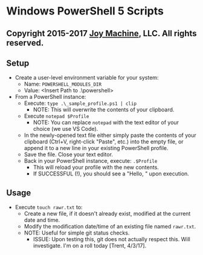 # Windows PowerShell 5 Scripts
## Copyright 2015-2017 [Joy Machine](https://joy-machine.com), LLC. All rights reserved.

## Setup
 * Create a user-level environment variable for your system:
 	* Name: `POWERSHELL_MODULES_DIR`
	* Value: <Insert Path to .\powershell>
 * From a PowerShell instance:
 	* Execute: `type .\_sample_profile.ps1 | clip`
	 	* NOTE: This will overwrite the contents of your clipboard.
	* Execute `notepad $Profile`
		* NOTE: You can replace `notepad` with the text editor of your choice (we use VS Code).
	* In the newly-opened text file either simply paste the contents of your clipboard (Ctrl+V, right-click "Paste", etc.) into the empty file, or append it to a new line in your existing PowerShell profile.
	* Save the file. Close your text editor.
	* Back in your PowerShell instance, execute: `.$Profile`
		* This will reload your profile with the new contents.
		* If SUCCESSFUL (!), you should see a "Hello, <your username>" upon execution.

## Usage
 * Execute `touch rawr.txt` to:
 	* Create a new file, if it doesn't already exist, modified at the current date and time.
	* Modify the modification date/time of an existing file named `rawr.txt`.
	* NOTE: Useful for simple git status checks.
		* ISSUE: Upon testing this, git does not actually respect this. Will investigate. I'm on a roll today [Trent, 4/3/17].
